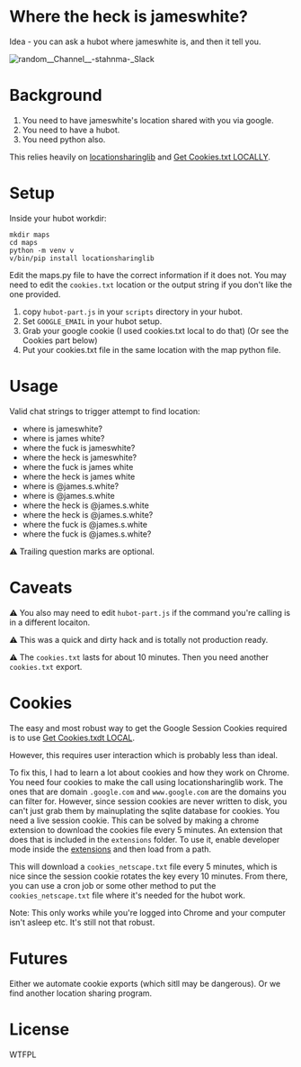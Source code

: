 # Where the heck is jameswhite?

Idea - you can ask a hubot where jameswhite is, and then it tell you.

![random__Channel__-_stahnma_-_Slack](https://github.com/stahnma/jwmapper/assets/6961/e37a6c6c-be0d-46e9-aea4-54bdc6433932)

# Background

1. You need to have jameswhite's location shared with you via google.
1. You need to have a hubot.
1. You need python also.

This relies heavily on [locationsharinglib](https://github.com/costastf/locationsharinglib) and [Get Cookies.txt LOCALLY](https://github.com/kairi003/Get-cookies.txt-LOCALLY).

# Setup

Inside your hubot workdir:

    mkdir maps
    cd maps
    python -m venv v
    v/bin/pip install locationsharinglib
   
Edit the maps.py file to have the correct information if it does not. You may
need to edit the `cookies.txt` location or the output string if you don't like
the one provided.

1. copy `hubot-part.js` in your `scripts` directory in your hubot.
1. Set `GOOGLE_EMAIL` in your hubot setup.
1. Grab your google cookie (I used cookies.txt local to do that) (Or see the Cookies part below)
1. Put your cookies.txt file in the same location with the map python file.


# Usage

Valid chat strings to trigger attempt to find location:

  * where is jameswhite?
  * where is james white?
  * where the fuck is jameswhite?
  * where the heck is jameswhite?
  * where the fuck is james white
  * where the heck is james white
  * where is @james.s.white?
  * where is @james.s.white
  * where the heck is @james.s.white
  * where the heck is @james.s.white?
  * where the fuck is @james.s.white
  * where the fuck is @james.s.white?


:warning: Trailing question marks are optional.

# Caveats

:warning: You also may need to edit `hubot-part.js` if the command you're calling is in a different locaiton.

:warning: This was a quick and dirty hack and is totally not production ready.

:warning: The `cookies.txt` lasts for about 10 minutes. Then you need another `cookies.txt` export.

# Cookies

The easy and most robust way to get the Google Session Cookies required is to use [Get Cookies.txdt LOCAL](https://github.com/kairi003/Get-cookies.txt-LOCALLY).

However, this requires user interaction which is probably less than ideal. 

To fix this, I had to learn a lot about cookies and how they work on Chrome. You need four cookies to make the call using locationsharinglib work. The ones that are domain `.google.com` and `www.google.com` are the domains you can filter for. However, since session cookies are never written to disk, you can't just grab them by mainuplating the sqlite database for cookies. You need a live session cookie. This can be solved by making a chrome extension to download the cookies file every 5 minutes. An extension that does that is included in the `extensions` folder. To use it, enable developer mode inside the [extensions](chrome://extensions) and then load from a path. 

This will download a `cookies_netscape.txt` file every 5 minutes, which is nice since the session cookie rotates the key every 10 minutes. From there, you can use a cron job or some other method to put the `cookies_netscape.txt` file where it's needed for the hubot work.

Note: This only works while you're logged into Chrome and your computer isn't asleep etc. It's still not that robust.

# Futures

Either we automate cookie exports (which sitll may be dangerous). Or we find another location sharing program.


# License
WTFPL



